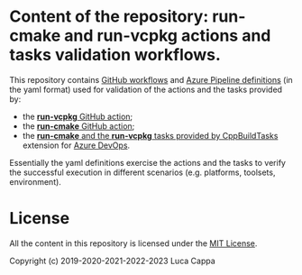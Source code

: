 # Content of the repository: **run-cmake** and **run-vcpkg** actions and tasks validation workflows.

This repository contains [GitHub workflows](https://github.com/lukka/CppBuildTasks-Validation/actions) and [Azure Pipeline definitions](https://dev.azure.com/CppBuild/CppBuildTasks/_build?view=folders) (in the yaml format) used for validation of the actions and the tasks provided by:
  - the [**run-vcpkg** GitHub action](https://github.com/marketplace/actions/run-vcpkg);
  - the [**run-cmake** GitHub action](https://github.com/marketplace/actions/run-cmake);
  - the [**run-cmake** and the **run-vcpkg** tasks provided by CppBuildTasks](https://marketplace.visualstudio.com/items?itemName=lucappa.cmake-ninja-vcpkg-tasks) extension for [Azure DevOps](https://azure.microsoft.com/en-us/services/devops/).

Essentially the yaml definitions exercise the actions and the tasks to verify the successful execution in different scenarios (e.g. platforms, toolsets, environment).

# License
All the content in this repository is licensed under the [MIT License](LICENSE.txt).

Copyright (c) 2019-2020-2021-2022-2023 Luca Cappa
